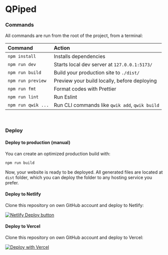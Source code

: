 # QPiped

### Commands

All commands are run from the root of the project, from a terminal:

| Command            | Action                                         |
| :----------------- | :--------------------------------------------- |
| `npm install`      | Installs dependencies                          |
| `npm run dev`      | Starts local dev server at `127.0.0.1:5173/`   |
| `npm run build`    | Build your production site to `./dist/`        |
| `npm run preview`  | Preview your build locally, before deploying   |
| `npm run fmt`      | Format codes with Prettier                     |
| `npm run lint`     | Run Eslint                                     |
| `npm run qwik ...` | Run CLI commands like `qwik add`, `qwik build` |

<br>

### Deploy

#### Deploy to production (manual)

You can create an optimized production build with:

```shell
npm run build
```

Now, your website is ready to be deployed. All generated files are located at
`dist` folder, which you can deploy the folder to any hosting service you
prefer.

#### Deploy to Netlify

Clone this repository on own GitHub account and deploy to Netlify:

[![Netlify Deploy button](https://www.netlify.com/img/deploy/button.svg)](https://app.netlify.com/start/deploy?repository=https://github.com/onwidget/qwind)

#### Deploy to Vercel

Clone this repository on own GitHub account and deploy to Vercel:

[![Deploy with Vercel](https://vercel.com/button)](https://vercel.com/new/clone?repository-url=https%3A%2F%2Fgithub.com%2Fonwidget%2Fqwind)
